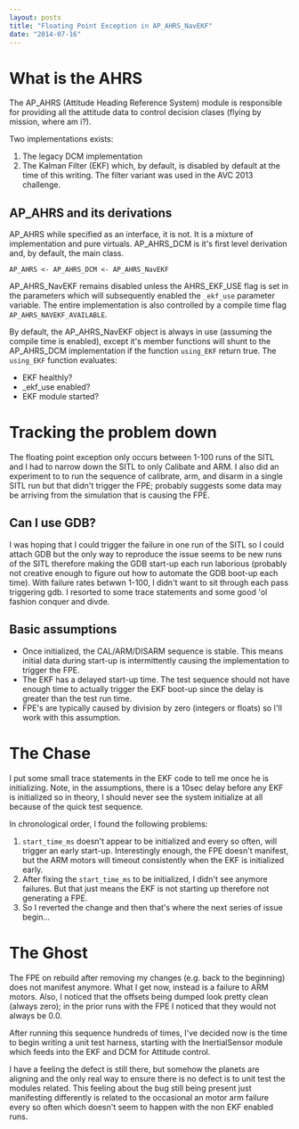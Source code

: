 ```yaml
---
layout: posts
title: "Floating Point Exception in AP_AHRS_NavEKF"
date: "2014-07-16"
---
```


# What is the AHRS

The AP_AHRS (Attitude Heading Reference System) module is responsible for providing all the attitude data to control decision clases (flying by mission, where am i?).

Two implementations exists:
1. The legacy DCM implementation
2. The Kalman Filter (EKF) which, by default, is disabled by default at the time of this writing. The filter variant was used in the AVC 2013 challenge.

## AP_AHRS and its derivations

AP_AHRS while specified as an interface, it is not. It is a mixture of implementation and pure virtuals. AP_AHRS_DCM is it's first level derivation and, by default, the main class.

```
AP_AHRS <- AP_AHRS_DCM <- AP_AHRS_NavEKF
```

AP_AHRS_NavEKF remains disabled unless the AHRS_EKF_USE flag is set in the parameters which will subsequently enabled the `_ekf_use` parameter variable. The entire implementation is also controlled by a compile time flag `AP_AHRS_NAVEKF_AVAILABLE`.

By default, the AP_AHRS_NavEKF object is always in use (assuming the compile time is enabled), except it's member functions will shunt to the AP_AHRS_DCM implementation if the function `using_EKF` return true. The `using_EKF` function evaluates:
* EKF healthly?
* _ekf_use enabled?
* EKF module started?

# Tracking the problem down

The floating point exception only occurs between 1-100 runs of the SITL and I had to narrow down the SITL to only Calibate and ARM. I also did an experiment to to run the sequence of calibrate, arm, and disarm in a single SITL run but that didn't trigger the FPE; probably suggests some data may be arriving from the simulation that is causing the FPE.

## Can I use GDB?

I was hoping that I could trigger the failure in one run of the SITL so I could attach GDB but the only way to reproduce the issue seems to be new runs of the SITL therefore making the GDB start-up each run laborious (probably not creative enough to figure out how to automate the GDB boot-up each time). With failure rates betwwn 1-100, I didn't want to sit through each pass triggering gdb. I resorted to some trace statements and some good 'ol fashion conquer and divde.

## Basic assumptions
* Once initialized, the CAL/ARM/DISARM sequence is stable. This means initial data during start-up is intermittently causing the implementation to trigger the FPE.
* The EKF has a delayed start-up time. The test sequence should not have enough time to actually trigger the EKF boot-up since the delay is greater than the test run time.
* FPE's are typically caused by division by zero (integers or floats) so I'll work with this assumption.

# The Chase

I put some small trace statements in the EKF code to tell me once he is initializing.  Note, in the assumptions, there is a 10sec delay before any EKF is initialized so in theory, I should never see the system initialize at all because of the quick test sequence.

In chronological order, I found the following problems:

1. `start_time_ms` doesn't appear to be initialized and every so often, will trigger an early start-up.  Interestingly enough, the FPE doesn't manifest, but the ARM motors will timeout consistently when the EKF is initialized early.
2. After fixing the `start_time_ms` to be initialized, I didn't see anymore failures.  But that just means the EKF is not starting up therefore not generating a FPE.
3. So I reverted the change and then that's where the next series of issue begin...

# The Ghost

The FPE on rebuild after removing my changes (e.g. back to the beginning) does not manifest anymore.  What I get now, instead is a failure to ARM motors.  Also, I noticed that the offsets being dumped look pretty clean (always zero); in the prior runs with the FPE I noticed that they would not always be 0.0.

After running this sequence hundreds of times, I've decided now is the time to begin writing a unit test harness, starting with the InertialSensor module which feeds into the EKF and DCM for Attitude control.

I have a feeling the defect is still there, but somehow the planets are aligning and the only real way to ensure there is no defect is to unit test the modules related.  This feeling about the bug still being present just manifesting differently is related to the occasional an motor arm failure every so often which doesn't seem to happen with the non EKF enabled runs.

